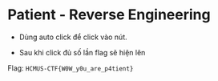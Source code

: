 # Patient - Reverse Engineering

- Dùng auto click để click vào nút.

- Sau khi click đủ số lần flag sẽ hiện lên

Flag: `HCMUS-CTF{W0W_y0u_are_p4tient}`
